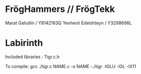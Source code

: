 # FrögHammers // FrögTekk

Marat Galiullin / Y8142163Q
Yevhenii Edelshteyn / Y3298696L

# Labirinth

Included libraries : Tigr.c.h

To compile: gcc ./tigr.c NAME.c -o NAME -./tigr -lGLU -lGL -lX11
